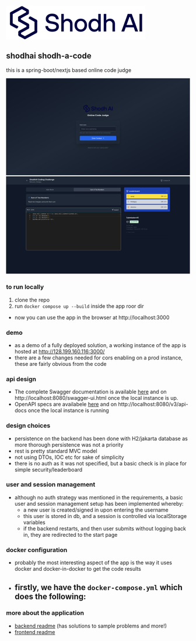 ![](./frontend/public/Frame1.svg)
## shodhai shodh-a-code

this is a spring-boot/nextjs based online code judge

![alt text](frontend/public/login.png)
![alt text](frontend/public/frontend.png)


### to run locally

1. clone the repo
2. run `docker compose up --build` inside the app roor dir

- now you can use the app in the browser at http://localhost:3000


### demo

- as a demo of a fully deployed solution, a working instance of the app is hosted at http://128.199.160.116:3000/
- there are a few changes needed for cors enabling on a prod instance, these are fairly obvious from the code


### api design

- The complete Swagger documentation is available [here](http://128.199.160.116:8080/swagger-ui/index.html) and on  http://localhost:8080/swagger-ui.html once the local instance is up.
-  OpenAPI specs are availabele [here](http://128.199.160.116:8080/v3/api-docs) and on  http://localhost:8080/v3/api-docs once the local instance is running

### design choices

- persistence on the backend has been done with H2/jakarta database as more thorough persistence was not a priority
- rest is pretty standard MVC model
- not using DTOs, IOC etc for sake of simplicity 
- there is no auth as it was not specified, but a basic check is in place for simple security/leaderboard 


### user and session management

- although no auth strategy was mentioned in the requirements, a basic user and session management setup has been implemented whereby:
  - a new user is created/signed in upon entering the username
  - this user is stored in db, and a session is controlled via localStorage variables
  - if the backend restarts, and then user submits without logging back in, they are redirected to the start page

### docker configuration

- probably the most interesting aspect of the app is the way it uses docker and docker-in-docker to get the code results
- firstly, we have the `docker-compose.yml` which does the following:
  - 



### more about the application

- [backend readme](./backend/readme.md) (has solutions to sample problems and more!)
- [frontend readme](./frontend/readme.md)

